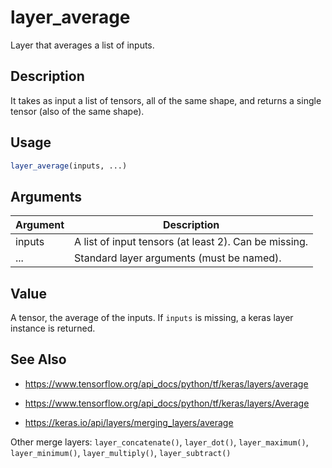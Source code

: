 # layer_average


Layer that averages a list of inputs.




## Description

It takes as input a list of tensors, all of the same shape, and returns a
single tensor (also of the same shape).





## Usage
```r
layer_average(inputs, ...)
```




## Arguments


Argument      |Description
------------- |----------------
inputs | A list of input tensors (at least 2). Can be missing.
... | Standard layer arguments (must be named).





## Value

A tensor, the average of the inputs. If ``inputs`` is missing, a keras
layer instance is returned.






## See Also



*  https://www.tensorflow.org/api_docs/python/tf/keras/layers/average

*  https://www.tensorflow.org/api_docs/python/tf/keras/layers/Average

*  https://keras.io/api/layers/merging_layers/average


Other merge layers: 
`layer_concatenate()`,
`layer_dot()`,
`layer_maximum()`,
`layer_minimum()`,
`layer_multiply()`,
`layer_subtract()`



